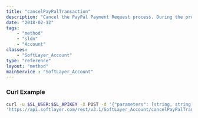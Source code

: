 ```yaml
---
title: "cancelPayPalTransaction"
description: "Cancel the PayPal Payment Request process. During the process of submitting a PayPal payment request, the customer is redirected to PayPal to confirm the request.  If the customer elects to cancel the payment from PayPal, they are returned to SoftLayer where the manual payment record is updated to a status of canceled. "
date: "2018-02-12"
tags:
    - "method"
    - "sldn"
    - "Account"
classes:
    - "SoftLayer_Account"
type: "reference"
layout: "method"
mainService : "SoftLayer_Account"
---
```


### Curl Example
```bash
curl -u $SL_USER:$SL_APIKEY -X POST -d '{"parameters": [string, string]}' \
'https://api.softlayer.com/rest/v3.1/SoftLayer_Account/cancelPayPalTransaction'
```
